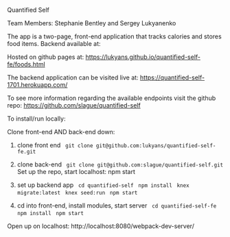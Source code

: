 Quantified Self

Team Members: Stephanie Bentley and Sergey Lukyanenko

The app is a two-page, front-end application that tracks calories and stores food items.
Backend available at:

Hosted on github pages at: https://lukyans.github.io/quantified-self-fe/foods.html

The backend application can be visited live at: https://quantified-self-1701.herokuapp.com/

To see more information regarding the available endpoints visit the github repo: https://github.com/slague/quantified-self



To install/run locally:

Clone front-end AND back-end down:

1. clone front end
` git clone git@github.com:lukyans/quantified-self-fe.git`

2. clone back-end
` git clone git@github.com:slague/quantified-self.git`
Set up the repo, start localhost: npm start

3. set up backend app
` cd quantified-self`
` npm install`
` knex migrate:latest`
` knex seed:run`
` npm start`

4. cd into front-end, install modules, start server
` cd quantified-self-fe`
` npm install`
` npm start`

Open up on localhost:  http://localhost:8080/webpack-dev-server/

